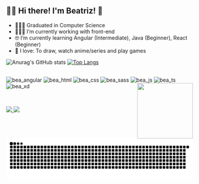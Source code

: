 ## 👋🏻 Hi there! I'm Beatriz! 🐸
- 👩🏻‍🎓 Graduated in Computer Science
- 👩🏻‍💻 I’m currently working with front-end
- 🤓 I’m currently learning Angular (Intermediate), Java (Beginner), React (Beginner)
- 💖 I love: To draw, watch anime/series and play games

![Anurag's GitHub stats](https://github-readme-stats.vercel.app/api?username=tyrandeluna&show_icons=true&theme=radical&line_height=20&count_private=true)
[![Top Langs](https://github-readme-stats.vercel.app/api/top-langs/?username=tyrandeluna&layout=compact&theme=radical)](https://github.com/anuraghazra/github-readme-stats)

<div style="display: inline_block"><br>
  <img height="30" width="40" alt="bea_angular" src="https://cdn.jsdelivr.net/gh/devicons/devicon/icons/angularjs/angularjs-original.svg" />
  <img height="30" width="40" alt="bea_html" src="https://cdn.jsdelivr.net/gh/devicons/devicon/icons/html5/html5-original.svg" />
  <img height="30" width="40" alt="bea_css" src="https://cdn.jsdelivr.net/gh/devicons/devicon/icons/css3/css3-original.svg" />
  <img height="30" width="40" alt="bea_sass" src="https://cdn.jsdelivr.net/gh/devicons/devicon/icons/sass/sass-original.svg" />
  <img height="30" width="40" alt="bea_js" src="https://cdn.jsdelivr.net/gh/devicons/devicon/icons/javascript/javascript-original.svg" />
  <img height="30" width="40" alt="bea_ts" src="https://cdn.jsdelivr.net/gh/devicons/devicon/icons/typescript/typescript-original.svg" />
  <img height="30" width="40" alt="bea_xd" src="https://cdn.jsdelivr.net/gh/devicons/devicon/icons/xd/xd-plain.svg" />
  <img align="right" height="150" width="150" src="https://media0.giphy.com/media/ozp3dvbaQ84u6BXHcH/giphy.gif?cid=790b7611d3701d95f9f22fef2ccb03c37ea30a79e51de88e&rid=giphy.gif&ct=g" />
</div>

##

<div><br>
  <a href="https://www.linkedin.com/in/maria-beatriz-almeida/" target="_blank"> 
    <img src="https://img.shields.io/badge/LinkedIn-0077B5?style=for-the-badge&logo=linkedin&logoColor=white" /> 
  </a>
  <a href="https://api.whatsapp.com/send?phone=5588999713491" target="_blank">
    <img src="https://img.shields.io/badge/WhatsApp-25D366?style=for-the-badge&logo=whatsapp&logoColor=white" />
  </a>
</div>

![Snake animation](https://github.com/tyrandeluna/tyrandeluna/blob/output/github-contribution-grid-snake.svg)
